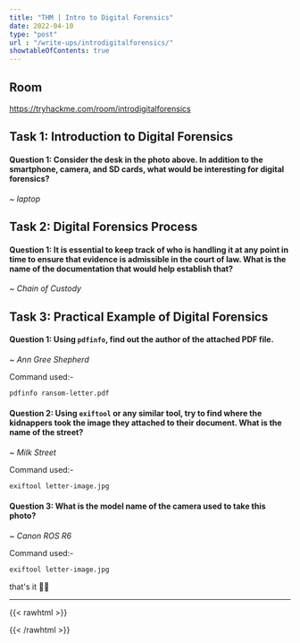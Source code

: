 ```yaml
---
title: "THM | Intro to Digital Forensics"
date: 2022-04-10
type: "post"
url : "/write-ups/introdigitalforensics/"
showtableOfContents: true
---
```


## Room

https://tryhackme.com/room/introdigitalforensics

## Task 1: Introduction to Digital Forensics

#### Question 1: Consider the desk in the photo above. In addition to the smartphone, camera, and SD cards, what would be interesting for digital forensics?

*~ laptop*

## Task 2: Digital Forensics Process

#### Question 1: It is essential to keep track of who is handling it at any point in time to ensure that evidence is admissible in the court of law. What is the name of the documentation that would help establish that?

*~ Chain of Custody*

## Task 3: Practical Example of Digital Forensics

#### Question 1: Using ```pdfinfo```, find out the author of the attached PDF file.

*~ Ann Gree Shepherd*

Command used:- 

```bash
pdfinfo ransom-letter.pdf
```

#### Question 2: Using ```exiftool``` or any similar tool, try to find where the kidnappers took the image they attached to their document. What is the name of the street?

*~ Milk Street*

Command used:- 

```bash
exiftool letter-image.jpg
```

#### Question 3: What is the model name of the camera used to take this photo?

*~ Canon ROS R6*

Command used:- 

```bash
exiftool letter-image.jpg
```

that's it ✌🏽

-------------------------------------------------------------
{{< rawhtml >}} 
 
{{< /rawhtml >}}